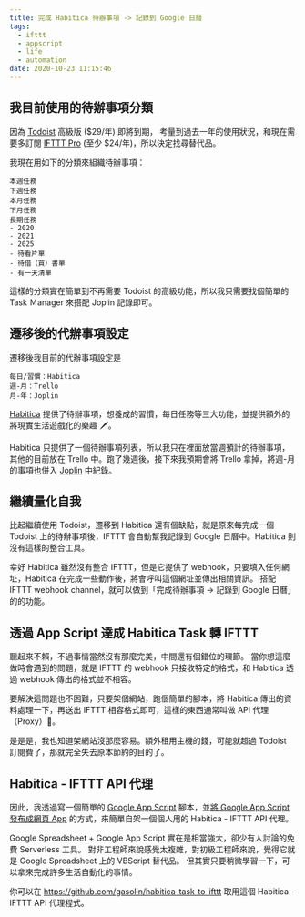 ```yaml
---
title: 完成 Habitica 待辦事項 -> 記錄到 Google 日曆
tags:
  - ifttt
  - appscript
  - life
  - automation
date: 2020-10-23 11:15:46
---
```


## 我目前使用的待辦事項分類

因為 [Todoist](https://todoist.com/) 高級版 ($29/年) 即將到期，
考量到過去一年的使用狀況，和現在需要多訂閱 [IFTTT Pro](https://ifttt.com/) (至少 $24/年)，所以決定找尋替代品。

我現在用如下的分類來組織待辦事項：

```
本週任務
下週任務
本月任務
下月任務
長期任務
- 2020
- 2021
- 2025
- 待看片單
- 待借（買）書單
- 有一天清單
```

這樣的分類實在簡單到不再需要 Todoist 的高級功能，所以我只需要找個簡單的 Task Ｍanager 來搭配 Joplin 記錄即可。

<!-- truncate -->

## 遷移後的代辦事項設定

遷移後我目前的代辦事項設定是

```
每日/習慣：Habitica
週-月：Trello
月-年：Joplin
```

[Habitica](https://habitica.com/) 提供了待辦事項，想養成的習慣，每日任務等三大功能，並提供額外的將現實生活遊戲化的樂趣 🗡。

Habitica 只提供了一個待辦事項列表，所以我只在裡面放當週預計的待辦事項，其他的目前放在 Trello 中。跑了幾週後，接下來我預期會將 Trello 拿掉，將週-月的事項也併入 [Joplin](https://joplinapp.org/) 中紀錄。

## 繼續量化自我

比起繼續使用 Todoist，遷移到 Habitica 還有個缺點，就是原來每完成一個 Todoist 上的待辦事項後，IFTTT 會自動幫我記錄到 Google 日曆中。Habitica 則沒有這樣的整合工具。

幸好 Habitica 雖然沒有整合 IFTTT，但是它提供了 webhook，只要填入任何網址，Habitica 在完成一些動作後，將會呼叫這個網址並傳出相關資訊。
搭配 IFTTT webhook channel，就可以做到「完成待辦事項 -> 記錄到 Google 日曆」的的功能。

## 透過 App Script 達成 Habitica Task 轉 IFTTT

聽起來不賴，不過事情當然沒有那麼完美，中間還有個錯位的環節。
當你想這麼做時會遇到的問題，就是 IFTTT 的 webhook 只接收特定的格式，和 Habitica 透過 webhook 傳出的格式並不相容。

要解決這問題也不困難，只要架個網站，跑個簡單的腳本，將 Habitica 傳出的資料處理一下，再送出 IFTTT 相容格式即可，這樣的東西通常叫做 API 代理（Proxy）🤪。

是是是，我也知道架網站沒那麼容易。額外租用主機的錢，可能就超過 Todoist 訂閱費了，那就完全失去原本節約的目的了。

## Habitica - IFTTT API 代理

因此，我透過寫一個簡單的 [Google App Script](https://script.google.com/) 腳本，並[將 Google App Script 發布成網頁 App](https://developers.google.com/apps-script/guides/web#deploying_a_script_as_a_web_app) 的方式，來簡單自架一個個人用的 Habitica - IFTTT API 代理。

Google Spreadsheet + Google App Script 實在是相當強大，卻少有人討論的免費 Serverless 工具。
對非工程師來說感覺太複雜，對初級工程師來說，覺得它就是 Google Spreadsheet 上的 VBScript 替代品。
但其實只要稍微學習一下，可以拿來完成許多生活自動化的事情。

你可以在 https://github.com/gasolin/habitica-task-to-ifttt 取用這個 Habitica - IFTTT API 代理程式。
